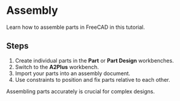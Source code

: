 

# Assembly

Learn how to assemble parts in FreeCAD in this tutorial.

## Steps

1. Create individual parts in the **Part** or **Part Design** workbenches.
2. Switch to the **A2Plus** workbench.
3. Import your parts into an assembly document.
4. Use constraints to position and fix parts relative to each other.

Assembling parts accurately is crucial for complex designs.

